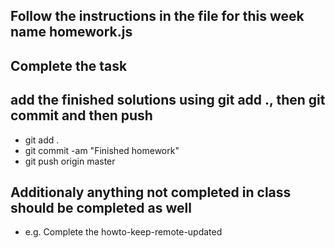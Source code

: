

## Follow the instructions in the file for this week name homework.js
## Complete the task 
## add the finished solutions using git add ., then git commit and then push
- git add .
- git commit -am "Finished homework"
- git push origin master

## Additionaly anything not completed in class should be completed as well

- e.g. Complete the howto-keep-remote-updated